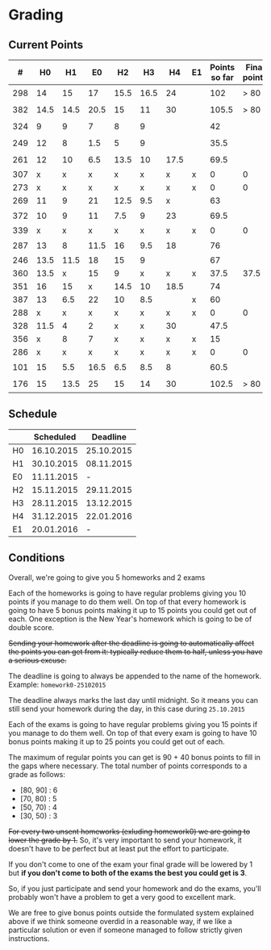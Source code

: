 # Grading

## Current Points

|   #   |  H0  |  H1  |  E0  |  H2  |  H3  |  H4  |  E1  | Points so far | Final points | Bonus | Final grade |
|-------|------|------|------|------|------|------|------|---------------|--------------|-------|-------------|
|  298  |  14  | 15   | 17   | 15.5 | 16.5 | 24   |      | 102           | > 80         | :star:| 6           |
|  382  | 14.5 | 14.5 | 20.5 | 15   | 11   | 30   |      | 105.5         | > 80         | :star:| 6           |
|  324  |  9   | 9    | 7    | 8    | 9    |      |      | 42            |              | :+1:  |             |
|  249  |  12  | 8    | 1.5  | 5    | 9    |      |      | 35.5          |              | :+1:  |             |
|  261  |  12  | 10   | 6.5  | 13.5 | 10   | 17.5 |      | 69.5          |              | :+1:  |             |
|  307  |  x   | x    | x    | x    | x    | x    | x    | 0             | 0            |       | 2           |
|  273  |  x   | x    | x    | x    | x    | x    | x    | 0             | 0            |       | 2           |
|  269  |  11  | 9    | 21   | 12.5 | 9.5  | x    |      | 63            |              |       |             |
|  372  |  10  | 9    | 11   | 7.5  | 9    | 23   |      | 69.5          |              | :+1:  |             |
|  339  |  x   | x    | x    | x    | x    | x    | x    | 0             | 0            |       | 2           |
|  287  |  13  | 8    | 11.5 | 16   | 9.5  | 18   |      | 76            |              | :+1:  |             |
|  246  | 13.5 | 11.5 | 18   | 15   | 9    |      |      | 67            |              | :clap:|             |
|  360  | 13.5 | x    | 15   | 9    | x    | x    | x    | 37.5          | 37.5         |       | 3           |
|  351  |  16  | 15   | x    | 14.5 | 10   | 18.5 |      | 74            |              |       |             |
|  387  |  13  | 6.5  | 22   | 10   | 8.5  |      | x    | 60            |              |       |             |
|  288  |  x   | x    | x    | x    | x    | x    | x    | 0             | 0            |       | 2           |
|  328  | 11.5 | 4    | 2    | x    | x    | 30   |      | 47.5          |              |       |             |
|  356  |  x   | 8    | 7    | x    | x    | x    | x    | 15            |              |       |             |
|  286  |  x   | x    | x    | x    | x    | x    | x    | 0             | 0            |       | 2           |
|  101  |  15  | 5.5  | 16.5 | 6.5  | 8.5  | 8    |      | 60.5          |              | :+1:  |             |
|  176  |  15  | 13.5 | 25   | 15   | 14   | 30   |      | 102.5         | > 80         | :star:| 6           |

## Schedule

|    | Scheduled  | Deadline   |
|----|------------|------------|
| H0 | 16.10.2015 | 25.10.2015 |
| H1 | 30.10.2015 | 08.11.2015 |
| E0 |        11.11.2015   | - |
| H2 | 15.11.2015 | 29.11.2015 |
| H3 | 28.11.2015 | 13.12.2015 |
| H4 | 31.12.2015 | 22.01.2016 |
| E1 |        20.01.2016   | - |

## Conditions

Overall, we're going to give you 5 homeworks and 2 exams

Each of the homeworks is going to have regular problems
giving you 10 points if you manage to do them well.
On top of that every homework is going to have 5 bonus
points making it up to 15 points you could get out of
each.
One exception is the New Year's homework which is going
to be of double score.

~~Sending your homework after the deadline is going to
automatically affect the points you can get from it:
typically reduce them to half, unless you have a serious
excuse.~~

The deadline is going to always be appended to the name of 
the homework.
Example: `homework0-25102015`

The deadline always marks the last day until midnight. So
it means you can still send your homework during the day,
in this case during `25.10.2015`

Each of the exams is going to have regular problems
giving you 15 points if you manage to do them well.
On top of that every exam is going to have 10 bonus
points making it up to 25 points you could get out of
each.

The maximum of regular points you can get is 90 + 40 
bonus points to fill in the gaps where necessary. The 
total number of points corresponds to a grade as follows:
- [80, 90] : 6
- [70, 80) : 5
- [50, 70) : 4 
- [30, 50) : 3

~~For every two unsent homeworks (exluding homework0) we are
going to lower the grade by 1.~~ So, it's very important to
send your homework, it doesn't have to be perfect but at
least put the effort to participate.

If you don't come to one of the exam your final grade will
be lowered by 1 but **if you don't come to both of the exams
the best you could get is 3**.

So, if you just participate and send your homework and do 
the exams, you'll probably won't have a problem to get a
very good to excellent mark.

We are free to give bonus points outside the formulated
system explained above if we think someone overdid in a
reasonable way, if we like a particular solution or even 
if someone managed to follow strictly given instructions.

